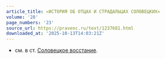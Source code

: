 ```yaml
---
article_title: «ИСТОРИЯ ОБ ОТЦАХ И СТРАДАЛЬЦАХ СОЛОВЕЦКИХ»
volume: '28'
page_numbers: '23'
source_url: https://pravenc.ru/text/1237681.html
downloaded_at: '2025-10-13T14:03:21Z'
---
```


- см. в ст. [Соловецкое восстание](<https://pravenc.ru/text/Соловецкое восстание.html>).
